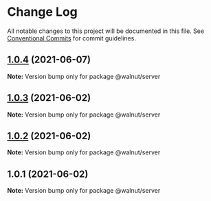 # Change Log

All notable changes to this project will be documented in this file.
See [Conventional Commits](https://conventionalcommits.org) for commit guidelines.

## [1.0.4](https://github.com/ruslan1996r/lerna/compare/v1.0.3...v1.0.4) (2021-06-07)

**Note:** Version bump only for package @walnut/server





## [1.0.3](https://github.com/ruslan1996r/lerna/compare/v1.0.2...v1.0.3) (2021-06-02)

**Note:** Version bump only for package @walnut/server





## [1.0.2](https://github.com/ruslan1996r/lerna/compare/v1.0.1...v1.0.2) (2021-06-02)

**Note:** Version bump only for package @walnut/server





## 1.0.1 (2021-06-02)

**Note:** Version bump only for package @walnut/server
